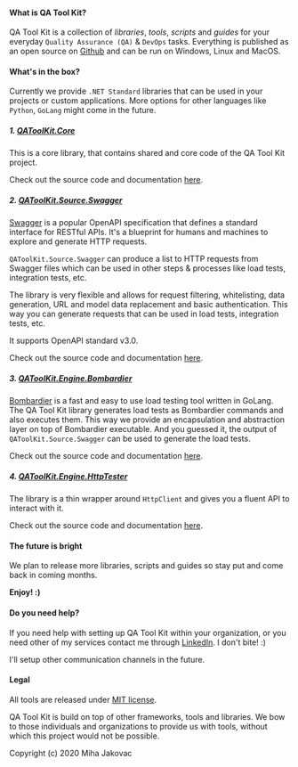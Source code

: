 #### What is QA Tool Kit?

QA Tool Kit is a collection of *libraries*, *tools*, *scripts* and *guides* for your everyday `Quality Assurance (QA)` & `DevOps` tasks. Everything is published as an open source on [Github](https://github.com/qatoolkit) and can be run on Windows, Linux and MacOS.

#### What's in the box?

Currently we provide `.NET Standard` libraries that can be used in your projects or custom applications. More options for other languages like `Python`, `GoLang` might come in the future.

##### 1. [QAToolKit.Core](https://github.com/qatoolkit/qatoolkit-core-net)

This is a core library, that contains shared and core code of the QA Tool Kit project.

Check out the source code and documentation [here](https://github.com/qatoolkit/qatoolkit-core-net).

##### 2.  [QAToolKit.Source.Swagger](https://github.com/qatoolkit/qatoolkit-source-swagger-net)

[Swagger](https://swagger.io/specification/) is a popular OpenAPI specification that defines a standard interface for RESTful APIs. It's a blueprint for humans and machines to explore and generate HTTP requests. 

`QAToolKit.Source.Swagger` can produce a list to HTTP requests from Swagger files which can be used in other steps & processes like load tests, integration tests, etc.

The library is very flexible and allows for request filtering, whitelisting, data generation, URL and model data replacement and basic authentication. This way you can generate requests that can be used in load tests, integration tests, etc.

It supports OpenAPI standard v3.0.

Check out the source code and documentation [here](https://github.com/qatoolkit/qatoolkit-source-swagger-net).

##### 3. [QAToolKit.Engine.Bombardier](https://github.com/qatoolkit/qatoolkit-engine-bombardier-net)

[Bombardier](https://github.com/codesenberg/bombardier) is a fast and easy to use load testing tool written in GoLang. The QA Tool Kit library generates load tests as Bombardier commands and also executes them.
This way we provide an encapsulation and abstraction layer on top of Bombardier executable. And you guessed it, the output of `QAToolKit.Source.Swagger` can be used to generate the load tests.

Check out the source code and documentation [here](https://github.com/qatoolkit/qatoolkit-engine-bombardier-net).

##### 4. [QAToolKit.Engine.HttpTester](https://github.com/qatoolkit/qatoolkit-engine-httptester-net)

The library is a thin wrapper around `HttpClient` and gives you a fluent API to interact with it.

Check out the source code and documentation [here](https://github.com/qatoolkit/qatoolkit-engine-httptester-net).

#### The future is bright

We plan to release more libraries, scripts and guides so stay put and come back in coming months.

**Enjoy! :)**

#### Do you need help?
If you need help with setting up QA Tool Kit within your organization, or you need other of my services contact me through [LinkedIn](https://www.linkedin.com/in/mihajakovac/). I don't bite! :)

I'll setup other communication channels in the future.

#### Legal

All tools are released under [MIT license](https://opensource.org/licenses/MIT).

QA Tool Kit is build on top of other frameworks, tools and libraries. We bow to those individuals and organizations to provide us with tools, without which this project would not be possible.

Copyright (c) 2020 Miha Jakovac